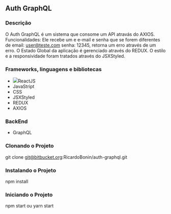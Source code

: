 ## Auth GraphQL

### Descrição

O Auth GraphQL é um sistema que consome um API atravás do AXIOS.
Funcionalidades: Ele recebe um e e-mail e senha que se forem diferentes de email: user@teste.com senha: 12345,
retorna um erro através de um erro. O Estado Global da aplicação é gerenciado através do REDUX.
O estilo e a responsividade foram tratados através do JSXStyled.

### Frameworks, linguagens e bibliotecas

- <img src="/src/assets/react"/>ReactJS
- JavaStript
- CSS
- JSXStyled
- REDUX
- AXIOS

### BackEnd

- GraphQL

### Clonando o Projeto

git clone git@bitbucket.org:RicardoBonin/auth-graphql.git

### Instalando o Projeto

npm install

### Iniciando o Projeto

npm start ou yarn start
